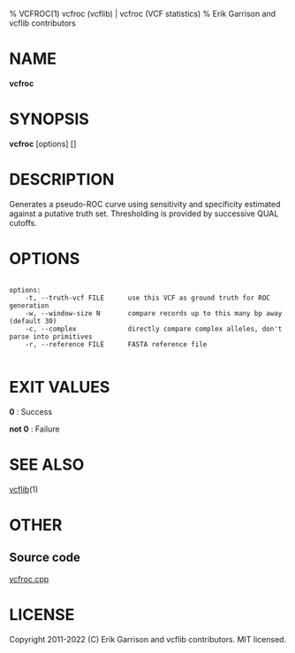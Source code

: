 % VCFROC(1) vcfroc (vcflib) | vcfroc (VCF statistics)
% Erik Garrison and vcflib contributors

# NAME

**vcfroc**

# SYNOPSIS

**vcfroc** [options] [<vcf file>]

# DESCRIPTION

Generates a pseudo-ROC curve using sensitivity and specificity estimated against a putative truth set. Thresholding is provided by successive QUAL cutoffs.



# OPTIONS

```

options:
    -t, --truth-vcf FILE      use this VCF as ground truth for ROC generation
    -w, --window-size N       compare records up to this many bp away (default 30)
    -c, --complex             directly compare complex alleles, don't parse into primitives
    -r, --reference FILE      FASTA reference file


```





# EXIT VALUES

**0**
: Success

**not 0**
: Failure

# SEE ALSO



[vcflib](./vcflib.md)(1)



# OTHER

## Source code

[vcfroc.cpp](https://github.com/vcflib/vcflib/blob/master/src/vcfroc.cpp)

# LICENSE

Copyright 2011-2022 (C) Erik Garrison and vcflib contributors. MIT licensed.

<!--
  Created with ./scripts/bin2md.rb scripts/bin2md-template.erb
-->
